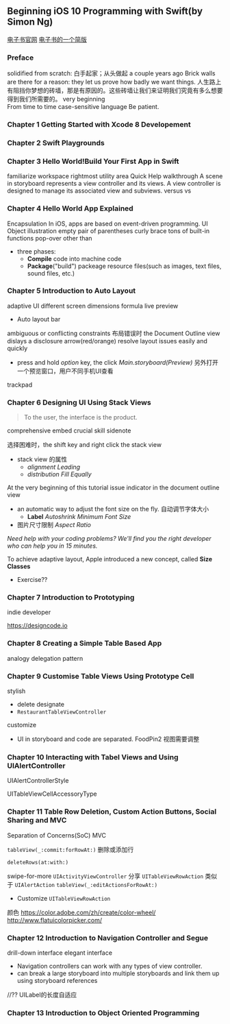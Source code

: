Beginning iOS 10 Programming with Swift(by Simon Ng)
-----
[电子书官网](http://www.appcoda.com/swift/)
[电子书的一个简版](http://www.appcoda.com/learnswift/index.html)


### Preface
solidified
from scratch: 白手起家；从头做起
a couple years ago
Brick walls are there for a reason: they let us prove how badly we want things. 
人生路上有阻挡你梦想的砖墙，那是有原因的。这些砖墙让我们来证明我们究竟有多么想要得到我们所需要的。
very beginning  
From time to time
case-sensitive language
Be patient.

### Chapter 1 Getting Started with Xcode 8 Developement

### Chapter 2 Swift Playgrounds

### Chapter 3 Hello World!Build Your First App in Swift
familiarize
workspace
rightmost
utility area
Quick Help
walkthrough
A scene in storyboard represents a view controller and its views.
A view controller is designed to manage its associated view and subviews.
versus   vs

### Chapter 4 Hello World App Explained
Encapsulation
In iOS, apps are based on event-driven programming.
UI Object
illustration
empty pair of parentheses
curly brace
tons of built-in functions
pop-over
other than
- three phases:
    + **Compile**   code into machine code
    + **Package**("build")  packeage resource files(such as images, text files, sound files, etc.) 

### Chapter 5 Introduction to Auto Layout
adaptive UI
different screen dimensions
formula
live preview
- Auto layout bar

ambiguous or conflicting constraints
布局错误时 the Document Outline view dislays a disclosure arrow(red/orange)
resolve layout issues easily and quickly

- press and hold *option* key, the click *Main.storyboard(Preview)*     另外打开一个预览窗口，用户不同手机UI查看

trackpad

### Chapter 6 Designing UI Using Stack Views
> To the user, the interface is the product.

comprehensive
embed
crucial skill
sidenote 

选择困难时，the shift key and right click the stack view
- stack view 的属性
    + *alignment* *Leading*
    + *distribution* *Fill Equally*

At the very beginning of this tutorial
issue indicator in the document outline view
- an automatic way to adjust the font size on the fly. 自动调节字体大小
    + **Label** *Autoshrink* *Minimum Font Size*
- 图片尺寸限制 *Aspect Ratio*

*Need help with your coding problems? We'll find you the right developer who can help you in 15 minutes.*

To achieve adaptive layout, Apple introduced a new concept, called **Size Classes**

- Exercise??

### Chapter 7 Introduction to Prototyping
indie developer

https://designcode.io

### Chapter 8 Creating a Simple Table Based App
analogy
delegation pattern

### Chapter 9 Customise Table Views Using Prototype Cell
stylish
- delete
designate
- `RestaurantTableViewController`

customize

- UI in storyboard and code are separated.
FoodPin2 视图需要调整


### Chapter 10 Interacting with Tabel Views and Using UIAlertController

UIAlertControllerStyle

UITableViewCellAccessoryType

### Chapter 11 Table Row Deletion, Custom Action Buttons, Social Sharing and MVC
Separation of Concerns(SoC)     MVC

`tableView(_:commit:forRowAt:)`  删除或添加行

`deleteRows(at:with:)`

swipe-for-more
`UIActivityViewController`  分享
`UITableViewRowAction`  类似于 `UIAlertAction`
`tableView(_:editActionsForRowAt:)`

- Customize `UITableViewRowAction`

颜色
https://color.adobe.com/zh/create/color-wheel/
http://www.flatuicolorpicker.com/

### Chapter 12 Introduction to Navigation Controller and Segue
drill-down interface
elegant interface
- Navigation controllers can work with any types of view controller.
- can break a large storyboard into multiple storyboards and link them up using storyboard references

//?? UILabel的长度自适应

### Chapter 13 Introduction to Object Oriented Programming






